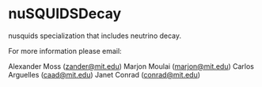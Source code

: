# nuSQUIDSDecay
nusquids specialization that includes neutrino decay.


For more information please email:

Alexander Moss (zander@mit.edu)
Marjon Moulai (marjon@mit.edu)
Carlos Arguelles (caad@mit.edu)
Janet Conrad (conrad@mit.edu)


